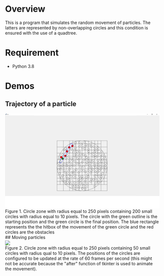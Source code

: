 # Overview
This is a program that simulates the random movement of particles. The latters are represented by non-overlapping circles and this condition is ensured with the use of a quadtree.

# Requirement
- Python 3.8

# Demos
## Trajectory of a particle
<div>
  <img src="Demo/particle_demo1.png" align="center">
  <figcaption>Figure 1. Circle zone with radius equal to 250 pixels containing 200 small circles with radius equal to 10 pixels. The circle with the green outline is the starting position and the green circle is the final position. The blue rectangle represents the the hitbox of the movement of the green circle and the red circles are the obstacles
  </figcaption>
</div>
## Moving particles
<div>
  <img src="Demo/particle_demo2.png" align="center">
  <figcaption> Figure 2. Circle zone with radius equal to 250 pixels containing 50 small circles with radius qual to 10 pixels. The positions of the circles are configured to be updated at the rate of 60 frames per second (this might not be accurate because the "after" function of tkinter is used to animate the movement).</figcaption>
</div>

